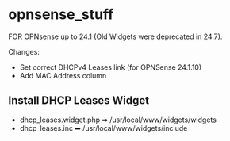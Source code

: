 # opnsense_stuff
FOR OPNsense up to 24.1 (Old Widgets were deprecated in 24.7).


Changes:
- Set correct DHCPv4 Leases link (for OPNSense 24.1.10)
- Add MAC Address column

## Install DHCP Leases Widget
- dhcp_leases.widget.php ➡ /usr/local/www/widgets/widgets
- dhcp_leases.inc ➡ /usr/local/www/widgets/include
